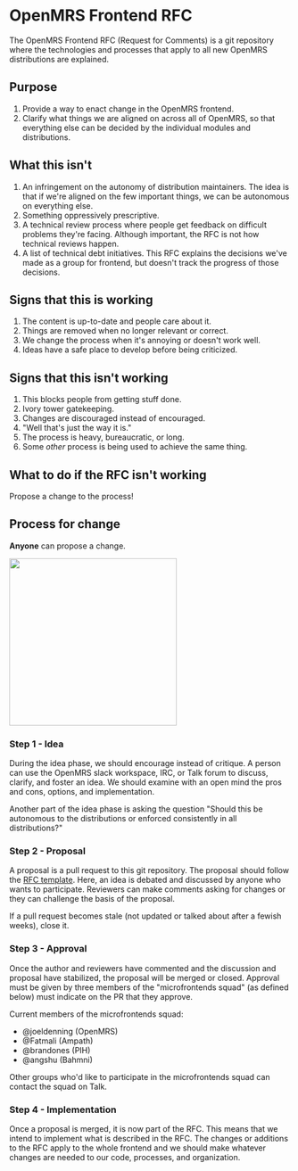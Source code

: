 # OpenMRS Frontend RFC
The OpenMRS Frontend RFC (Request for Comments) is a git repository where the technologies and processes that apply to all
new OpenMRS distributions are explained.

## Purpose
1. Provide a way to enact change in the OpenMRS frontend.
2. Clarify what things we are aligned on across all of OpenMRS, so that everything else can be decided by the individual modules and distributions.

## What this isn't
1. An infringement on the autonomy of distribution maintainers. The idea is that if we're aligned on the few important things, we can be autonomous on everything else.
2. Something oppressively prescriptive.
3. A technical review process where people get feedback on difficult problems they're facing. Although important, the RFC is not how
   technical reviews happen.
4. A list of technical debt initiatives. This RFC explains the decisions we've made as a group for frontend, but doesn't track the progress of those decisions.

## Signs that this is working
1. The content is up-to-date and people care about it.
2. Things are removed when no longer relevant or correct.
3. We change the process when it's annoying or doesn't work well.
4. Ideas have a safe place to develop before being criticized.

## Signs that this isn't working
1. This blocks people from getting stuff done.
2. Ivory tower gatekeeping.
3. Changes are discouraged instead of encouraged.
4. "Well that's just the way it is."
5. The process is heavy, bureaucratic, or long.
6. Some *other* process is being used to achieve the same thing.

## What to do if the RFC isn't working
Propose a change to the process!

## Process for change
**Anyone** can propose a change.

<img src="https://mk0radicalcandov3r1t.kinstacdn.com/wp-content/uploads/2017/02/gsd-wheel.png" width="300" />

### Step 1 - Idea
During the idea phase, we should encourage instead of critique. A person can use the OpenMRS slack workspace, IRC, or Talk forum
to discuss, clarify, and foster an idea. We should examine with an open mind the pros and cons, options, and implementation.

Another part of the idea phase is asking the question "Should this be autonomous to the distributions or enforced consistently in all distributions?"

### Step 2 - Proposal
A proposal is a pull request to this git repository. The proposal should follow the [RFC template](/rfc-template.md).
Here, an idea is debated and discussed by anyone who wants to participate.
Reviewers can make comments asking for changes or they can challenge the basis of the proposal.

If a pull request becomes stale (not updated or talked about after a fewish weeks), close it.

### Step 3 - Approval
Once the author and reviewers have commented and the discussion and proposal have stabilized, the proposal will be merged or closed.
Approval must be given by three members of the "microfrontends squad" (as defined below) must indicate on the PR that they approve.

Current members of the microfrontends squad:
- @joeldenning (OpenMRS)
- @Fatmali (Ampath)
- @brandones (PIH)
- @angshu (Bahmni)

Other groups who'd like to participate in the microfrontends squad can contact the squad on Talk.

### Step 4 - Implementation
Once a proposal is merged, it is now part of the RFC. This means that we intend to implement what is described in the RFC. The changes or additions to the RFC apply to the whole frontend and we should make whatever changes are needed to our code, processes, and organization.
